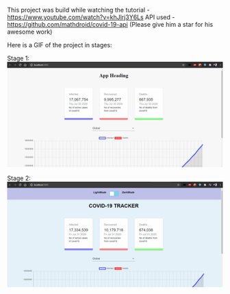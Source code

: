 This project was build while watching the tutorial - https://www.youtube.com/watch?v=khJlrj3Y6Ls
API used - https://github.com/mathdroid/covid-19-api (Please give him a star for his awesome work)

Here is a GIF of the project in stages:

Stage 1:
![](https://github.com/kakarot98/world-covid19-tracker/blob/master/src/recording1.gif)

Stage 2:
![](https://github.com/kakarot98/world-covid19-tracker/blob/master/src/recording2.gif)

